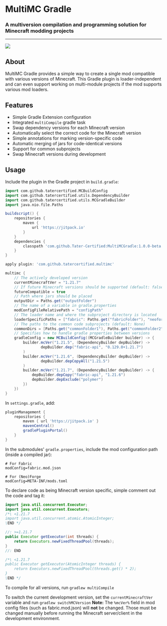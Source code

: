 # MultiMC Gradle
### A multiversion compilation and programming solution for Minecraft modding projects
-- -
[![](https://jitpack.io/v/Tater-Certified/MultiMCGradle.svg)](https://jitpack.io/#Tater-Certified/MultiMCGradle)
## About
MultiMC Gradle provides a simple way to create a single mod compatible with various versions of Minecraft. 
This Gradle plugin is loader-independent and can even support working on multi-module projects if the mod supports
various mod loaders.

## Features
- Simple Gradle Extension configuration
- Integrated `multiCompile` gradle task
- Swap dependency versions for each Minecraft version
- Automatically select the correct code for the Minecraft version
- Simple annotations for marking version-specific code
- Automatic merging of jars for code-identical versions
- Support for common subprojects
- Swap Minecraft versions during development

## Usage
Include the plugin in the Gradle project in `build.gradle`:

```groovy
import com.github.tatercertified.MCBuildConfig
import com.github.tatercertified.utils.DependencyBuilder
import com.github.tatercertified.utils.MCGradleBuilder
import java.nio.file.Paths

buildscript() {
    repositories {
        maven {
            url 'https://jitpack.io'
        }
    }
    dependencies {
        classpath 'com.github.Tater-Certified:MultiMCGradle:1.0.0-beta.10'
    }
}

apply plugin: 'com.github.tatercertified.multimc'

multimc {
    // The actively developed version
    currentMinecraftVer = "1.21.7"
    // If future Minecraft versions should be supported (default: false)
    futureCompatible = true
    // Path where jars should be placed
    outputDir = Paths.get("outputFolder")
    // The name of a variable in gradle.properties
    modConfigFileRelativePath = "configPath"
    // The loader name and where the subproject directory is located
    loaderSpecificPaths = ["fabric": Paths.get("fabricFolder"), "neoforge": Paths.get("neoforgeFolder")]
    // The paths to the common code subprojects (default: None)
    commonDirs = [Paths.get("commonFolder1"), Paths.get("commonFolder2")]
    // Specifies how to handle gradle properties between versions
    gradleConfig = new MCBuildConfig((MCGradleBuilder builder) -> {
        builder.mcVer("1.21.5", (DependencyBuilder depBuilder) ->
                depBuilder.dep("fabric-api", "0.129.0+1.21.7")
        )
        builder.mcVer("1.21.6", (DependencyBuilder depBuilder) ->
                depBuilder.depCopyAll("1.21.5")
        )
        builder.mcVer("1.21.7", (DependencyBuilder depBuilder) -> {
            depBuilder.depCopy("fabric-api", "1.21.6")
            depBuilder.depExclude("polymer")
        })
    })
}
```
In `settings.gradle`, add:
```groovy
pluginManagement {
    repositories {
        maven { url 'https://jitpack.io' }
        mavenCentral()
        gradlePluginPortal()
    }
}
```

In the submodules' `gradle.properties`, include the mod configuration path (inside a compiled jar):
```properties
# For Fabric
modConfig=fabric.mod.json
```
```properties
# For (Neo)Forge
modConfig=META-INF/mods.toml
```

To declare code as being Minecraft version specific, simple comment out the code and tag it:

```java
import java.util.concurrent.Executor;
import java.util.concurrent.Executors;
/*\ <1.21.7
import java.util.concurrent.atomic.AtomicInteger;
\END */

//: >=1.21.7
public Executor getExecutor(int threads) {
    return Executors.newFixedThreadPool(threads);
}
//: END

/*\ <1.21.7
public Executor getExecutor(AtomicInteger threads) {
    return Executors.newFixedThreadPool(threads.get() * 2);
}
\END */
```
<p>

To compile for all versions, run `gradlew multiCompile`<p>
To switch the current development version, set the `currentMinecraftVer` variable and run `gradlew switchMCVersion`
**Note:** The `%mcVer%` field in mod config files (such as fabric.mod.json) will **not** be changed. Those must be changed
manually before running the Minecraft server/client in the development environment.
